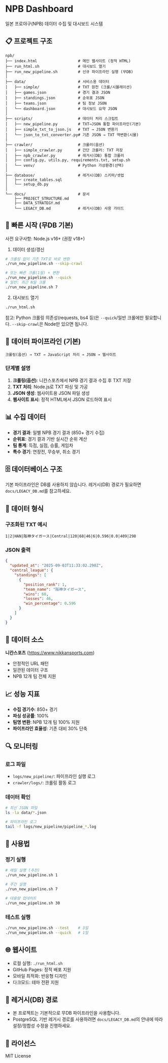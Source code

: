 # NPB Dashboard

일본 프로야구(NPB) 데이터 수집 및 대시보드 시스템

## 📋 프로젝트 구조

```
npb/
├── index.html                  # 메인 웹사이트 (정적 HTML)
├── run_html.sh                 # 대시보드 열기
├── run_new_pipeline.sh         # 신규 파이프라인 실행 (무DB)
│
├── data/                       # 서비스용 데이터
│   ├── simple/                 # TXT 원천 (크롤/시뮬레이션)
│   ├── games.json              # 경기 결과 JSON
│   ├── standings.json          # 순위표 JSON
│   ├── teams.json              # 팀 정보 JSON
│   └── dashboard.json          # 대시보드 요약 JSON
│
├── scripts/                    # 데이터 처리 스크립트
│   ├── new_pipeline.py         # TXT→JSON 통합 파이프라인(기본)
│   ├── simple_txt_to_json.js   # TXT → JSON 변환기
│   └── json_to_txt_converter.py# 기존 JSON → TXT 역변환(시뮬)
│
├── crawler/                    # 크롤러(옵션)
│   ├── simple_crawler.py       # 간단 크롤러: TXT 저장
│   ├── npb_crawler.py          # 레거시(DB) 통합 크롤러
│   ├── config.py, utils.py, requirements.txt, setup.sh
│   └── venv/                   # Python 가상환경(선택)
│
├── database/                   # 레거시(DB) 스키마/셋업
│   ├── create_tables.sql
│   └── setup_db.py
│
└── docs/                       # 문서
    ├── PROJECT_STRUCTURE.md
    ├── DATA_STRATEGY.md
    └── LEGACY_DB.md            # 레거시(DB) 사용 가이드
```

## 🚀 빠른 시작 (무DB 기본)

사전 요구사항: Node.js v16+ (권장 v18+)

1) 데이터 생성/갱신
```bash
# 크롤링 없이 기존 TXT로 바로 변환
./run_new_pipeline.sh --skip-crawl

# 또는 빠른 크롤(1일) + 변환
./run_new_pipeline.sh --quick
# 일반: 최근 N일 크롤
./run_new_pipeline.sh 7
```

2) 대시보드 열기
```bash
./run_html.sh
```

참고: Python 크롤링 의존성(requests, bs4 등)은 `--quick`/일반 크롤에만 필요합니다. `--skip-crawl`은 Node만 있으면 됩니다.

## 🔄 데이터 파이프라인 (기본)

```
크롤링(옵션) → TXT → JavaScript 처리 → JSON → 웹사이트
```

### 단계별 설명
1. **크롤링(옵션)**: 니칸스포츠에서 NPB 경기 결과 수집 후 TXT 저장
2. **TXT 처리**: Node.js로 TXT 파싱 및 가공
3. **JSON 생성**: 웹사이트용 JSON 파일 생성
4. **웹사이트 표시**: 정적 HTML에서 JSON 로드하여 표시

## 📊 수집 데이터

- **경기 결과**: 일별 NPB 경기 결과 (850+ 경기 수집)
- **순위표**: 경기 결과 기반 실시간 순위 계산
- **팀 통계**: 득점, 실점, 승률, 게임차
- **특수 경기**: 연장전, 무승부, 취소 경기

## 🗄️ 데이터베이스 구조
기본 파이프라인은 DB를 사용하지 않습니다. 레거시(DB) 경로가 필요하면 `docs/LEGACY_DB.md`를 참고하세요.

## 📄 데이터 형식

### 구조화된 TXT 예시
```
1|2|HAN|阪神タイガース|Central|120|68|46|6|0.596|0.0|409|298
```

### JSON 출력
```json
{
  "updated_at": "2025-09-03T11:33:02.290Z",
  "central_league": {
    "standings": [
      {
        "position_rank": 1,
        "team_name": "阪神タイガース",
        "wins": 68,
        "losses": 46,
        "win_percentage": 0.596
      }
    ]
  }
}
```

## 🔗 데이터 소스

**니칸스포츠** (https://www.nikkansports.com)
- 안정적인 URL 패턴
- 일관된 데이터 구조  
- NPB 12개 팀 전체 지원

## 📈 성능 지표

- **수집 경기수**: 850+ 경기
- **파싱 성공률**: 100%  
- **팀명 변환**: NPB 12개 팀 100% 지원
- **파이프라인 효율성**: 기존 대비 30% 단축

## 🔍 모니터링

### 로그 파일
- `logs/new_pipeline/`: 파이프라인 실행 로그
- `crawler/logs/`: 크롤링 활동 로그

### 데이터 확인
```bash
# 최신 JSON 파일  
ls -la data/*.json

# 파이프라인 로그
tail -f logs/new_pipeline/pipeline_*.log
```

## 📝 사용법

### 정기 실행
```bash
# 매일 실행 (추천)
./run_new_pipeline.sh 1

# 주간 실행  
./run_new_pipeline.sh 7

# 대용량 업데이트
./run_new_pipeline.sh 30
```

### 테스트 실행
```bash
./run_new_pipeline.sh --test    # 3일
./run_new_pipeline.sh --quick   # 1일
```

## 🌐 웹사이트

- 로컬 실행: `./run_html.sh`
- GitHub Pages: 정적 배포 지원
- 모바일 최적화: 반응형 디자인
- 다크모드: 테마 전환 지원

## 🧰 레거시(DB) 경로

- 본 프로젝트는 기본적으로 무DB 파이프라인을 사용합니다.
- PostgreSQL 기반 레거시 경로를 사용하려면 `docs/LEGACY_DB.md`의 안내에 따라 설정/정합성 수정을 진행하세요.

## 📝 라이선스

MIT License

